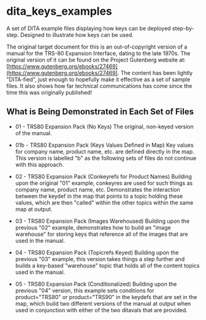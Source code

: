 # dita_keys_examples
A set of DITA example files displaying how keys can be deployed step-by-step. Designed to illustrate how keys can be used.

The original target document for this is an out-of-copyright version of a manual for the TRS-80 Expansion Interface, dating to the late 1970s. The original version of it can be found on the Project Gutenberg website at: [https://www.gutenberg.org/ebooks/27469](https://www.gutenberg.org/ebooks/27469). The content has been lightly "DITA-fied", just enough to hopefully make it effective as a set of sample files. It also shows how far technical communications has come since the time this was originally published!

## What is Being Demonstrated in Each Set of Files ##

- 01 - TRS80 Expansion Pack (No Keys) 
The original, non-keyed version of the manual.

- 01b - TRS80 Expansion Pack (Keys Values Defined in Map) 
Key values for company name, product name, etc. are defined directly in the map. This version is labelled "b" as the following sets of files do not continue with this approach.

- 02 - TRS80 Expansion Pack (Conkeyrefs for Product Names) 
Building upon the original "01" example, conkeyres are used for such things as company name, product name, etc. Demonstrates the interaction between the keydef in the map that points to a topic holding these values, which are then "called" within the other topics within the same map at output.

- 03 - TRS80 Expansion Pack (Images Warehoused) 
Building upon the previous "02" example, demonstrates how to build an "image warehouse" for storing keys that reference all of the images that are used in the manual.

- 04 - TRS80 Expansion Pack (Topicrefs Keyed) 
Building upon the previous "03" example, this version takes things a step further and builds a key-based "warehouse" topic that holds all of the content topics used in the manual.

- 05 - TRS80 Expansion Pack (Conditionalized) 
Building upon the previous "04" version, this example sets conditions for product="TRS80" or product="TRS90" in the keydefs that are set in the map, which build two different versions of the manual at output when used in conjunction with either of the two ditavals that are provided.
